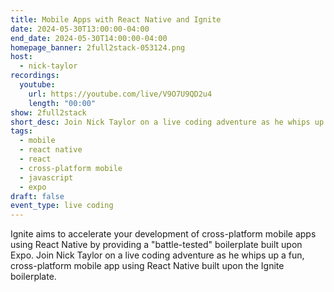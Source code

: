 ```yaml
---
title: Mobile Apps with React Native and Ignite
date: 2024-05-30T13:00:00-04:00
end_date: 2024-05-30T14:00:00-04:00
homepage_banner: 2full2stack-053124.png
host:
  - nick-taylor
recordings:
  youtube:
    url: https://youtube.com/live/V9O7U9QD2u4
    length: "00:00"
show: 2full2stack
short_desc: Join Nick Taylor on a live coding adventure as he whips up a fun, cross-platform mobile app using React Native built upon the Ignite boilerplate.
tags:
  - mobile
  - react native
  - react
  - cross-platform mobile
  - javascript
  - expo
draft: false
event_type: live coding
---
```


Ignite aims to accelerate your development of cross-platform mobile apps using React Native by providing a "battle-tested" boilerplate built upon Expo. Join Nick Taylor on a live coding adventure as he whips up a fun, cross-platform mobile app using React Native built upon the Ignite boilerplate.